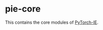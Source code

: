 # pie-core

This contains the core modules of [PyTorch-IE](https://github.com/ArneBinder/pytorch-ie).
